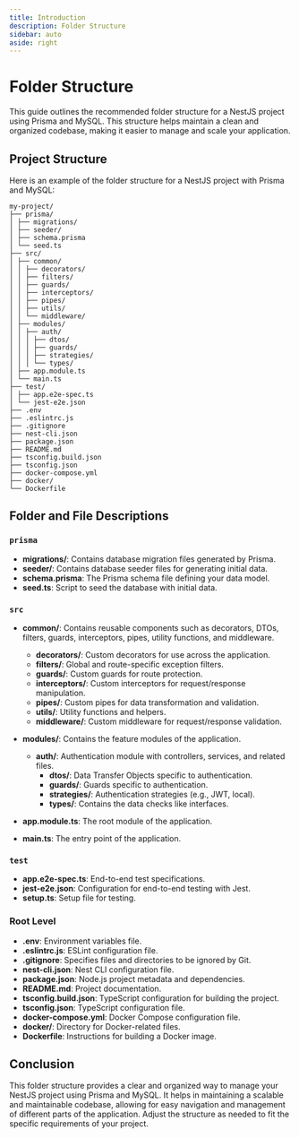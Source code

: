 ```yaml
---
title: Introduction
description: Folder Structure
sidebar: auto
aside: right
---
```


# Folder Structure

This guide outlines the recommended folder structure for a NestJS project using Prisma and MySQL. This structure helps maintain a clean and organized codebase, making it easier to manage and scale your application.

## Project Structure

Here is an example of the folder structure for a NestJS project with Prisma and MySQL:
```
my-project/
├── prisma/
│ ├── migrations/
│ ├── seeder/
│ ├── schema.prisma
│ └── seed.ts
├── src/
│ ├── common/
│ │ ├── decorators/
│ │ ├── filters/
│ │ ├── guards/
│ │ ├── interceptors/
│ │ ├── pipes/
│ │ ├── utils/
│ │ └── middleware/
│ ├── modules/
│ │ ├── auth/
│ │ │ ├── dtos/
│ │ │ ├── guards/
│ │ │ ├── strategies/
│ │ │ └── types/
│ ├── app.module.ts
│ └── main.ts
├── test/
│ ├── app.e2e-spec.ts
│ └── jest-e2e.json
├── .env
├── .eslintrc.js
├── .gitignore
├── nest-cli.json
├── package.json
├── README.md
├── tsconfig.build.json
├── tsconfig.json
├── docker-compose.yml
├── docker/
└── Dockerfile
```

## Folder and File Descriptions

### `prisma`

- **migrations/**: Contains database migration files generated by Prisma.
- **seeder/**: Contains database seeder files for generating initial data.
- **schema.prisma**: The Prisma schema file defining your data model.
- **seed.ts**: Script to seed the database with initial data.

### `src`

- **common/**: Contains reusable components such as decorators, DTOs, filters, guards, interceptors, pipes, utility functions, and middleware.
  - **decorators/**: Custom decorators for use across the application.
  - **filters/**: Global and route-specific exception filters.
  - **guards/**: Custom guards for route protection.
  - **interceptors/**: Custom interceptors for request/response manipulation.
  - **pipes/**: Custom pipes for data transformation and validation.
  - **utils/**: Utility functions and helpers.
  - **middleware/**: Custom middleware for request/response validation.

- **modules/**: Contains the feature modules of the application.
  - **auth/**: Authentication module with controllers, services, and related files.
    - **dtos/**: Data Transfer Objects specific to authentication.
    - **guards/**: Guards specific to authentication.
    - **strategies/**: Authentication strategies (e.g., JWT, local).
    - **types/**: Contains the data checks like interfaces.

- **app.module.ts**: The root module of the application.
- **main.ts**: The entry point of the application.

### `test`

- **app.e2e-spec.ts**: End-to-end test specifications.
- **jest-e2e.json**: Configuration for end-to-end testing with Jest.
- **setup.ts**: Setup file for testing.

### Root Level

- **.env**: Environment variables file.
- **.eslintrc.js**: ESLint configuration file.
- **.gitignore**: Specifies files and directories to be ignored by Git.
- **nest-cli.json**: Nest CLI configuration file.
- **package.json**: Node.js project metadata and dependencies.
- **README.md**: Project documentation.
- **tsconfig.build.json**: TypeScript configuration for building the project.
- **tsconfig.json**: TypeScript configuration file.
- **docker-compose.yml**: Docker Compose configuration file.
- **docker/**: Directory for Docker-related files.
- **Dockerfile**: Instructions for building a Docker image.

## Conclusion

This folder structure provides a clear and organized way to manage your NestJS project using Prisma and MySQL. It helps in maintaining a scalable and maintainable codebase, allowing for easy navigation and management of different parts of the application. Adjust the structure as needed to fit the specific requirements of your project.
